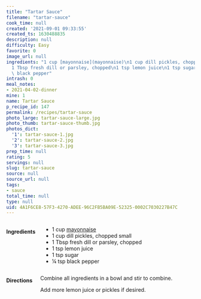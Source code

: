 ```yaml
---
title: "Tartar Sauce"
filename: "tartar-sauce"
cook_time: null
created: '2021-09-01 09:33:55'
created_ts: 1630488835
description: null
difficulty: Easy
favorite: 0
image_url: null
ingredients: "1 cup [mayonnaise](mayonnaise)\n1 cup dill pickles, chopped small\n\
  1 Tbsp fresh dill or parsley, chopped\n1 tsp lemon juice\n1 tsp sugar\n\xBC tsp\
  \ black pepper"
intrash: 0
meal_notes:
- 2021-04-02-dinner
mine: 1
name: Tartar Sauce
p_recipe_id: 147
permalink: /recipes/tartar-sauce
photo_large: tartar-sauce-large.jpg
photo_thumb: tartar-sauce-thumb.jpg
photos_dict:
  '1': tartar-sauce-1.jpg
  '2': tartar-sauce-2.jpg
  '3': tartar-sauce-3.jpg
prep_time: null
rating: 5
servings: null
slug: tartar-sauce
source: null
source_url: null
tags:
- sauce
total_time: null
type: null
uid: 4A1F6CE8-57F3-4270-ADEE-96C2FB5BA09E-52325-0002C7030227B47C
---
```

<div class="columns large-7 small-12" id="writeup">	</div><!-- #writeup -->
</div><!-- #row-one -->
<div class="row" id="row-two">	<div class="columns large-4 small-12" id="ingredients"><h4>Ingredients</h4><div class="box box-ingredients content"><ul>
<li>1 cup <a href="mayonnaise">mayonnaise</a></li>
<li>1 cup dill pickles, chopped small</li>
<li>1 Tbsp fresh dill or parsley, chopped</li>
<li>1 tsp lemon juice</li>
<li>1 tsp sugar</li>
<li>¼ tsp black pepper</li>
</ul>
</div>	</div>	<div class="columns large-6 small-12" id="directions"><h4>Directions</h4><div class="box box-directions content"><p>Combine all ingredients in a bowl and stir to combine.</p>
<p>Add more lemon juice or pickles if desired.</p>
</div>	</div>
